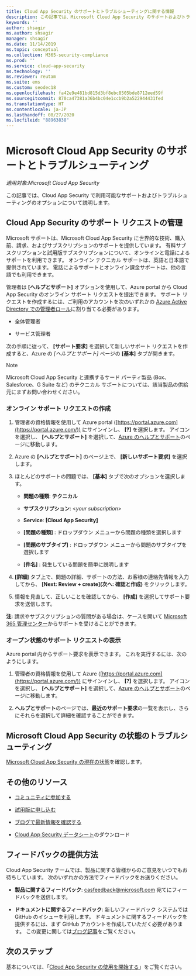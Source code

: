 ```yaml
---
title: Cloud App Security のサポートとトラブルシューティングに関する情報
description: この記事では、Microsoft Cloud App Security のサポートおよびトラブルシューティングのオプションについて説明します。
keywords: ''
author: shsagir
ms.author: shsagir
manager: shsagir
ms.date: 11/14/2019
ms.topic: conceptual
ms.collection: M365-security-compliance
ms.prod: ''
ms.service: cloud-app-security
ms.technology: ''
ms.reviewer: reutam
ms.suite: ems
ms.custom: seodec18
ms.openlocfilehash: fa42e9e481bd815d3bf8ebc8505bde8712eed59f
ms.sourcegitcommit: 870ca47381a36b4bc04e1ccb9b2a522944431fed
ms.translationtype: HT
ms.contentlocale: ja-JP
ms.lasthandoff: 08/27/2020
ms.locfileid: "88963838"
---
```

# <a name="support-and-troubleshooting-microsoft-cloud-app-security"></a>Microsoft Cloud App Security のサポートとトラブルシューティング

*適用対象:Microsoft Cloud App Security*

この記事では、Cloud App Security で利用可能なサポートおよびトラブルシューティングのオプションについて説明します。

## <a name="manage-support-requests-for-cloud-app-security"></a>Cloud App Security のサポート リクエストの管理

Microsoft サポートは、Microsoft Cloud App Security に世界的な技術、購入前、請求、およびサブスクリプションのサポートを提供しています。 有料サブスクリプションと試用版サブスクリプションについて、オンラインと電話によるサポートを利用できます。 オンライン テクニカル サポートは、英語と日本語で提供されています。 電話によるサポートとオンライン課金サポートは、他の言語でも利用できます。

管理者は **[ヘルプとサポート]** オプションを使用して、Azure portal から Cloud App Security のオンライン サポート リクエストを提出できます。 サポート リクエストを作成するには、ご利用のアカウントを次のいずれかの [Azure Active Directory での管理者ロール](/azure/active-directory/active-directory-assign-admin-roles-azure-portal)に割り当てる必要があります。

* 全体管理者

* サービス管理者

次の手順に従って、 **[サポート要求]** を選択して新しいサポート リクエストを作成すると、Azure の *[ヘルプとサポート]* ページの **[基本]** タブが開きます。

>[!NOTE]
> Microsoft Cloud App Security と連携するサード パーティ製品 (Box、Salesforce、G Suite など) のテクニカル サポートについては、該当製品の供給元にまずお問い合わせください。

### <a name="create-an-online-support-request"></a>オンライン サポート リクエストの作成

1. 管理者の資格情報を使用して Azure portal ([https://portal.azure.com](https://portal.azure.com/)) にサインインし、 **[?]** を選択します。 アイコンを選択し、 **[ヘルプとサポート]** を選択して、[Azure のヘルプとサポート](https://ms.portal.azure.com/#blade/Microsoft_Azure_Support/HelpAndSupportBlade/overview)のページに移動します。

2. Azure の **[ヘルプとサポート]** のページ上で、 **[新しいサポート要求]** を選択します。

3. ほとんどのサポートの問題では、 **[基本]** タブで次のオプションを選択します。

    * **問題の種類**: **テクニカル**

    * **サブスクリプション**: \<*your subscription*\>

    * **Service**: **[Cloud App Security]**

    * **[問題の種類]** : ドロップダウン メニューから問題の種類を選択します

    * **[問題のサブタイプ]** : ドロップダウン メニューから問題のサブタイプを選択します

    * **[件名]** : 発生している問題を簡単に説明します

4. **[詳細]** タブ上で、問題の詳細、サポートの方法、お客様の連絡先情報を入力してから、 **[Next: Review + create]\(次へ: 確認と作成\)** をクリックします。

5. 情報を見直して、正しいことを確認してから、 **[作成]** を選択してサポート要求を送信します。

**注:** 請求やサブスクリプションの質問がある場合は、ケースを開いて [Microsoft 365 管理センター](https://admin.microsoft.com/Support/SupportEntry.aspx)からサポートを受けることができます。

### <a name="view-open-support-requests"></a>オープン状態のサポート リクエストの表示

Azure portal 内からサポート要求を表示できます。 これを実行するには、次のようにします。

1. 管理者の資格情報を使用して Azure ([https://portal.azure.com](https://portal.azure.com/)) にサインインし、 **[?]** を選択します。 アイコンを選択し、 **[ヘルプとサポート]** を選択して、[Azure のヘルプとサポート](https://ms.portal.azure.com/#blade/Microsoft_Azure_Support/HelpAndSupportBlade/overview)のページに移動します。

2. **ヘルプとサポート**のページでは、**最近のサポート要求**の一覧を表示し、さらにそれらを選択して詳細を確認することができます。

## <a name="troubleshooting-microsoft-cloud-app-security-status"></a>Microsoft Cloud App Security の状態のトラブルシューティング

[Microsoft Cloud App Security の現在の状態](https://status.cloudappsecurity.com/)を確認します。

## <a name="additional-resources"></a>その他のリソース

* [コミュニティに参加する](https://techcommunity.microsoft.com/t5/Microsoft-Cloud-App-Security/bd-p/MicrosoftCloudAppSecurity)

* [試用版に申し込む](https://signup.microsoft.com/Signup?OfferId=757c4c34-d589-46e4-9579-120bba5c92ed&ali=1)

* [ブログで最新情報を確認する](https://techcommunity.microsoft.com/t5/Enterprise-Mobility-Security/bg-p/enterprisemobilityandsecurity/label-name/Microsoft%20Cloud%20App%20Security)

* [Cloud App Security データシート](https://download.microsoft.com/download/E/F/E/EFE908F8-7EDB-4244-8039-67BA574186CC/Microsoft_Cloud_App_Security_eBook.pdf)のダウンロード

<a name="feedback"></a>
## <a name="how-to-provide-feedback"></a>フィードバックの提供方法

Cloud App Security チームでは、製品に関する皆様からのご意見をいつでもお待ちしています。 次のいずれかの方法でフィードバックをお送りください。

* **製品に関するフィードバック**: [casfeedback@microsoft.com](mailto:casfeedback@microsoft.com) 宛てにフィードバックを送信します。

* **ドキュメントに関するフィードバック**: 新しいフィードバック システムでは GitHub のイシューを利用します。 ドキュメントに関するフィードバックを提供するには、まず GitHub アカウントを作成していただく必要があります。 この変更に関しては[ブログ記事](/teamblog/a-new-feedback-system-is-coming-to-docs)をご覧ください。

## <a name="next-steps"></a>次のステップ

基本については、「[Cloud App Security の使用を開始する](getting-started-with-cloud-app-security.md)」をご覧ください。